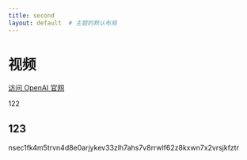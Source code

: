 ```yaml
---
title: second
layout: default  # 主题的默认布局
---
```


# 视频

[访问 OpenAI 官网](https://www.openai.com)


 122
## 123


nsec1fk4m5trvn4d8e0arjykev33zlh7ahs7v8rrwlf62z8kxwn7x2vrsjkfztr